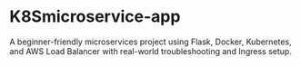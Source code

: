 # K8Smicroservice-app
A beginner-friendly microservices project using Flask, Docker, Kubernetes, and AWS Load Balancer with real-world troubleshooting and Ingress setup.
